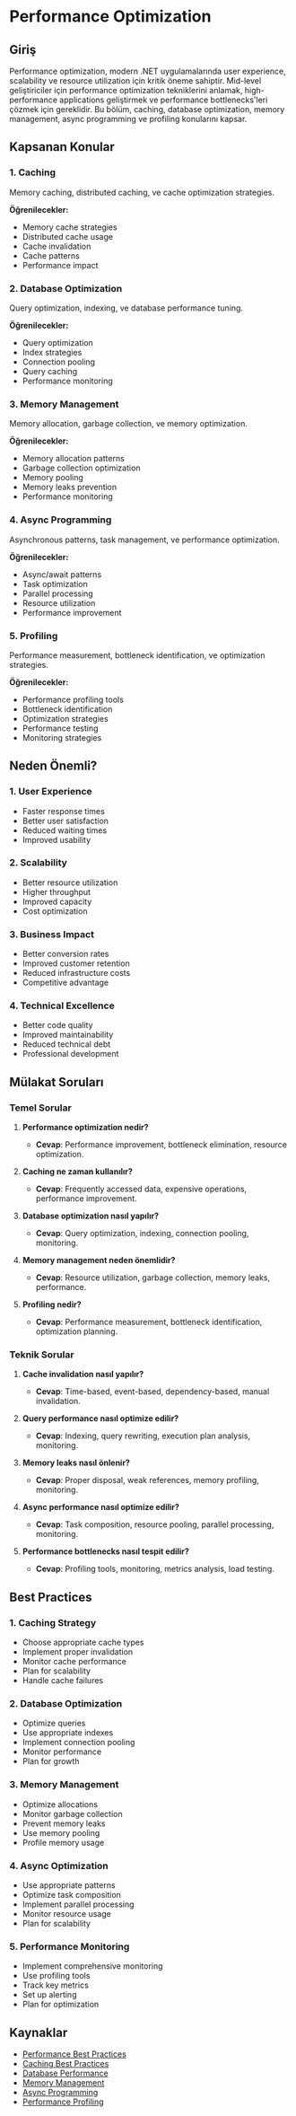 # Performance Optimization

## Giriş

Performance optimization, modern .NET uygulamalarında user experience, scalability ve resource utilization için kritik öneme sahiptir. Mid-level geliştiriciler için performance optimization tekniklerini anlamak, high-performance applications geliştirmek ve performance bottlenecks'leri çözmek için gereklidir. Bu bölüm, caching, database optimization, memory management, async programming ve profiling konularını kapsar.

## Kapsanan Konular

### 1. Caching
Memory caching, distributed caching, ve cache optimization strategies.

**Öğrenilecekler:**
- Memory cache strategies
- Distributed cache usage
- Cache invalidation
- Cache patterns
- Performance impact

### 2. Database Optimization
Query optimization, indexing, ve database performance tuning.

**Öğrenilecekler:**
- Query optimization
- Index strategies
- Connection pooling
- Query caching
- Performance monitoring

### 3. Memory Management
Memory allocation, garbage collection, ve memory optimization.

**Öğrenilecekler:**
- Memory allocation patterns
- Garbage collection optimization
- Memory pooling
- Memory leaks prevention
- Performance monitoring

### 4. Async Programming
Asynchronous patterns, task management, ve performance optimization.

**Öğrenilecekler:**
- Async/await patterns
- Task optimization
- Parallel processing
- Resource utilization
- Performance improvement

### 5. Profiling
Performance measurement, bottleneck identification, ve optimization strategies.

**Öğrenilecekler:**
- Performance profiling tools
- Bottleneck identification
- Optimization strategies
- Performance testing
- Monitoring strategies

## Neden Önemli?

### 1. **User Experience**
- Faster response times
- Better user satisfaction
- Reduced waiting times
- Improved usability

### 2. **Scalability**
- Better resource utilization
- Higher throughput
- Improved capacity
- Cost optimization

### 3. **Business Impact**
- Better conversion rates
- Improved customer retention
- Reduced infrastructure costs
- Competitive advantage

### 4. **Technical Excellence**
- Better code quality
- Improved maintainability
- Reduced technical debt
- Professional development

## Mülakat Soruları

### Temel Sorular

1. **Performance optimization nedir?**
   - **Cevap**: Performance improvement, bottleneck elimination, resource optimization.

2. **Caching ne zaman kullanılır?**
   - **Cevap**: Frequently accessed data, expensive operations, performance improvement.

3. **Database optimization nasıl yapılır?**
   - **Cevap**: Query optimization, indexing, connection pooling, monitoring.

4. **Memory management neden önemlidir?**
   - **Cevap**: Resource utilization, garbage collection, memory leaks, performance.

5. **Profiling nedir?**
   - **Cevap**: Performance measurement, bottleneck identification, optimization planning.

### Teknik Sorular

1. **Cache invalidation nasıl yapılır?**
   - **Cevap**: Time-based, event-based, dependency-based, manual invalidation.

2. **Query performance nasıl optimize edilir?**
   - **Cevap**: Indexing, query rewriting, execution plan analysis, monitoring.

3. **Memory leaks nasıl önlenir?**
   - **Cevap**: Proper disposal, weak references, memory profiling, monitoring.

4. **Async performance nasıl optimize edilir?**
   - **Cevap**: Task composition, resource pooling, parallel processing, monitoring.

5. **Performance bottlenecks nasıl tespit edilir?**
   - **Cevap**: Profiling tools, monitoring, metrics analysis, load testing.

## Best Practices

### 1. **Caching Strategy**
- Choose appropriate cache types
- Implement proper invalidation
- Monitor cache performance
- Plan for scalability
- Handle cache failures

### 2. **Database Optimization**
- Optimize queries
- Use appropriate indexes
- Implement connection pooling
- Monitor performance
- Plan for growth

### 3. **Memory Management**
- Optimize allocations
- Monitor garbage collection
- Prevent memory leaks
- Use memory pooling
- Profile memory usage

### 4. **Async Optimization**
- Use appropriate patterns
- Optimize task composition
- Implement parallel processing
- Monitor resource usage
- Plan for scalability

### 5. **Performance Monitoring**
- Implement comprehensive monitoring
- Use profiling tools
- Track key metrics
- Set up alerting
- Plan for optimization

## Kaynaklar

- [Performance Best Practices](https://docs.microsoft.com/en-us/azure/architecture/best-practices/performance)
- [Caching Best Practices](https://docs.microsoft.com/en-us/azure/architecture/best-practices/caching)
- [Database Performance](https://docs.microsoft.com/en-us/azure/azure-sql/database/monitoring-with-dmvs)
- [Memory Management](https://docs.microsoft.com/en-us/dotnet/standard/garbage-collection/)
- [Async Programming](https://docs.microsoft.com/en-us/dotnet/csharp/programming-guide/concepts/async/)
- [Performance Profiling](https://docs.microsoft.com/en-us/visualstudio/profiling/) 